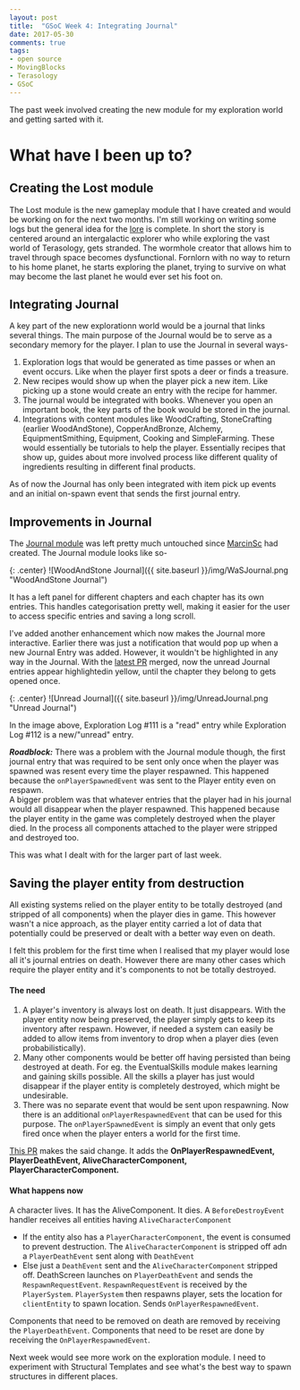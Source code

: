 ```yaml
---
layout: post
title:  "GSoC Week 4: Integrating Journal"
date: 2017-05-30
comments: true
tags:
- open source
- MovingBlocks
- Terasology
- GSoC
---
```


<style type="text/css">
    .collapsiblecontainer {
    width:100%;
    border:1px solid #d3d3d3;
}
.collapsiblecontainer div {
    width:100%;
}
.collapsiblecontainer .collapsibleheader {
    background-color:#d3d3d3;
    padding: 2px;
    cursor: pointer;
    font-weight: bold;
}
.collapsiblecontainer .collapsiblecontent {
    display: none;
    padding : 5px;
}
</style>
<script src="https://ajax.googleapis.com/ajax/libs/jquery/1.12.0/jquery.min.js"></script>
<script type="text/javascript" src="/js/github-buttons.js"></script> 
<script type="text/javascript">
$(document).ready(function(){
    $(".collapsibleheader").click(function () {
        $collapsibleheader = $(this);
        //getting the next element
        $collapsiblecontent = $collapsibleheader.next();
        //open up the collapsiblecontent needed - toggle the slide- if visible, slide up, if not slidedown.
        $collapsiblecontent.slideToggle(500, function () {
            //execute this after slideToggle is done
            //change text of collapsibleheader based on visibility of collapsiblecontent div
            $collapsibleheader.find("span:first-child").text(function () {
                //change text based on condition
                return $collapsiblecontent.is(":visible") ? "- " : "+ ";
            });
        });

    });
}); 

</script>

The past week involved creating the new module for my exploration world and getting sarted with it.

# What have I been up to?

## Creating the Lost module

The Lost module is the new gameplay module that I have created and would be working on for the next two months. I'm still working on writing some logs but the general idea for the [lore](https://docs.google.com/document/d/1GVmJEV2KKjqgxjtVR-_Lh7QsvRzQbfxg9qeHjimIbPg/edit?usp=sharing) is complete. In short the story is centered around an intergalactic explorer who while exploring the vast world of Terasology, gets stranded. The wormhole creator that allows him to travel through space becomes dysfunctional. Fornlorn with no way to return to his home planet, he starts exploring the planet, trying to survive on what may become the last planet he would ever set his foot on.

## Integrating Journal
A key part of the new explorationn world would be a journal that links several things. The main purpose of the Journal would be to serve as a secondary memory for the player. I plan to use the Journal in several ways-

1. Exploration logs that would be generated as time passes or when an event occurs. Like when the player first spots a deer or finds a treasure.
2. New recipes would show up when the player pick a new item. Like picking up a stone would create an entry with the recipe for hammer.
3. The journal would be integrated with books. Whenever you open an important book, the key parts of the book would be stored in the journal.
4. Integrations with content modules like WoodCrafting, StoneCrafting (earlier WoodAndStone), CopperAndBronze, Alchemy, EquipmentSmithing, Equipment, Cooking and SimpleFarming. These would essentially be tutorials to help the player. Essentially recipes that show up, guides about more involved process like different quality of ingredients resulting in different final products.

As of now the Journal has only been integrated with item pick up events and an initial on-spawn event that sends the first journal entry.

## Improvements in Journal

The [Journal module](https://github.com/Terasology/Journal) was left pretty much untouched since [MarcinSc](https://github.com/MarcinSc) had created. The Journal module looks like so-

{: .center}
![WoodAndStone Journal]({{ site.baseurl }}/img/WaSJournal.png "WoodAndStone Journal")

It has a left panel for different chapters and each chapter has its own entries. This handles categorisation pretty well, making it easier for the user to access specific entries and saving a long scroll.

I've added another enhancement which now makes the Journal more interactive. Earlier there was just a notification that would pop up when a new Journal Entry was added. However, it wouldn't be highlighted in any way in the Journal. With the [latest PR](https://github.com/Terasology/Journal/pull/3/) merged, now the unread Journal entries appear highlightedin yellow, until the chapter they belong to gets opened once.

{: .center}
![Unread Journal]({{ site.baseurl }}/img/UnreadJournal.png "Unread Journal")

In the image above, Exploration Log #111 is a "read" entry while Exploration Log #112 is a new/"unread" entry.

<div class="github-button" url="https://github.com/Terasology/Journal/pull/3"></div>

<div class="github-button" url="https://github.com/Terasology/Journal/pull/4"></div>

***Roadblock:*** There was a problem with the Journal module though, the first journal entry that was required to be sent only once when the player was spawned was resent every time the player respawned. This happened because the `onPlayerSpawnedEvent` was sent to the Player entity even on respawn.  
A bigger problem was that whatever entries that the player had in his journal would all disappear when the player respawned. This happened because the player entity in the game was completely destroyed when the player died. In the process all components attached to the player were stripped and destroyed too.

This was what I dealt with for the larger part of last week.

## Saving the player entity from destruction
All existing systems relied on the player entity to be totally destroyed (and stripped of all components) when the player dies in game. This however wasn't a nice approach, as the player entity carried a lot of data that potentially could be preserved or dealt with a better way even on death.

I felt this problem for the first time when I realised that my player would lose all it's journal entries on death. However there are many other cases which require the player entity and it's components to not be totally destroyed.

#### The need
1. A player's inventory is always lost on death. It just disappears. With the player entity now being preserved, the player simply gets to keep its inventory after respawn. However, if needed a system can easily be added to allow items from inventory to drop when a player dies (even probabilistically).
2. Many other components would be better off having persisted than being destroyed at death. For eg. the EventualSkills module makes learning and gaining skills possible. All the skills a player has just would disappear if the player entity is completely destroyed, which might be undesirable.
3. There was no separate event that would be sent upon respawning. Now there is an additional `onPlayerRespawnedEvent` that can be used for this purpose. The `onPlayerSpawnedEvent` is simply an event that only gets fired once when the player enters a world for the first time.

[This PR](https://github.com/MovingBlocks/Terasology/pull/2958) makes the said change. It adds the **OnPlayerRespawnedEvent, PlayerDeathEvent, AliveCharacterComponent, PlayerCharacterComponent.**

<div class="github-button" url="https://github.com/MovingBlocks/Terasology/pull/2958"></div>

#### What happens now

A character lives. It has the AliveComponent.
It dies.
A `BeforeDestroyEvent` handler receives all entities having `AliveCharacterComponent`

+ If the entity also has a `PlayerCharacterComponent`, the event is consumed to prevent destruction. The `AliveCharacterComponent` is stripped off adn a `PlayerDeathEvent` sent along with `DeathEvent`
+ Else just a `DeathEvent` sent  and the `AliveCharacterComponent` stripped off.
DeathScreen launches on `PlayerDeathEvent` and sends the `RespawnRequestEvent`.
`RespawnRequestEvent` is received by the `PlayerSystem`.
`PlayerSystem` then respawns player, sets the location for `clientEntity` to spawn location. Sends `OnPlayerRespawnedEvent`.

Components that need to be removed on death are removed by receiving the `PlayerDeathEvent`.
Components that need to be reset are done by receiving the `OnPlayerRespawnedEvent`.


Next week would see more work on the exploration module. I need to experiment with Structural Templates and see what's the best way to spawn structures in different places.
